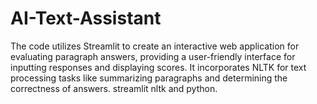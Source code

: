# AI-Text-Assistant
The code utilizes Streamlit to create an interactive web application for evaluating paragraph answers, providing a user-friendly interface for inputting responses and displaying scores. It incorporates NLTK for text processing tasks like summarizing paragraphs and determining the correctness of answers.  streamlit nltk and python.
